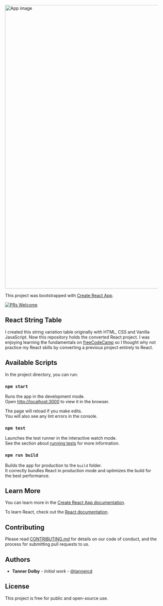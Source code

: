 <img width="933" alt="App image" src="https://user-images.githubusercontent.com/48612525/84092473-542e2200-a9ac-11ea-8eb7-6f03d0fc22f3.png">

This project was bootstrapped with [Create React App](https://github.com/facebook/create-react-app).

[![PRs Welcome](https://img.shields.io/badge/PRs-welcome-brightgreen.svg?style=flat-square)](http://makeapullrequest.com)

## React String Table
I created this string variation table originally with HTML, CSS and Vanilla JavaScript. Now this repository holds the converted React project. I was enjoying learning the fundamentals on [freeCodeCamp](https://freeCodeCamp.org) so I thought why not practice my React skills by converting a previous project entirely to React.

## Available Scripts

In the project directory, you can run:

### `npm start`

Runs the app in the development mode.<br />
Open [http://localhost:3000](http://localhost:3000) to view it in the browser.

The page will reload if you make edits.<br />
You will also see any lint errors in the console.

### `npm test`

Launches the test runner in the interactive watch mode.<br />
See the section about [running tests](https://facebook.github.io/create-react-app/docs/running-tests) for more information.

### `npm run build`

Builds the app for production to the `build` folder.<br />
It correctly bundles React in production mode and optimizes the build for the best performance.

## Learn More

You can learn more in the [Create React App documentation](https://facebook.github.io/create-react-app/docs/getting-started).

To learn React, check out the [React documentation](https://reactjs.org/).

## Contributing

Please read [CONTRIBUTING.md](https://github.com/tannercd/typescript-pokedex/blob/master/CONTRIBUTING.md) for details on our code of conduct, and the process for submitting pull requests to us.

## Authors

* **Tanner Dolby** - *Initial work* - [@tannercd](https://github.com/tannercd)

## License

This project is free for public and open-source use.


